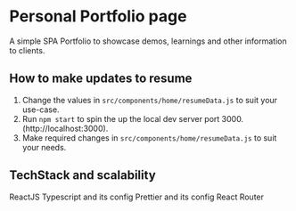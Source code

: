 # Personal Portfolio page

A simple SPA Portfolio to showcase demos, learnings and other information to clients.

## How to make updates to resume

1. Change the values in `src/components/home/resumeData.js` to suit your use-case.
2. Run `npm start` to spin the up the local dev server port 3000.(http://localhost:3000).
3. Make required changes in `src/components/home/resumeData.js` to suit your needs.

## TechStack and scalability

ReactJS
Typescript and its config
Prettier and its config
React Router
